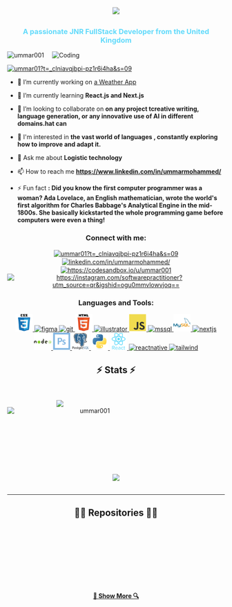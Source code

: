 <h1 align="center">
  <a href="https://git.io/typing-svg">
    <img src="https://readme-typing-svg.herokuapp.com/?lines=Hello,+There!+👋;This+is+Ummar+....;Nice+to+meet+you!&center=true&size=30&color=61dafb">
  </a>
</h1>
<!-- <h1 align="center">Hi 👋, I'm Ummar001</h1> -->
<h3 align="center" style="color: #61dafb;">A passionate JNR FullStack Developer from the United Kingdom</h3>


<img align="right" alt="Coding" width="400" src="https://cdn.dribbble.com/users/1708816/screenshots/15637256/media/f9826f0af8a49462f048262a8502035b.gif">

<p align="left"> <img src="https://komarev.com/ghpvc/?username=ummar001&label=Profile%20views&color=0e75b6&style=flat" alt="ummar001" /> </p>

<p align="left"> <a href="https://twitter.com/ummar01?t=_clniavqjbpi-pz1r6i4ha&s=09" target="blank"><img src="https://img.shields.io/twitter/follow/ummar01?t=_clniavqjbpi-pz1r6i4ha&s=09?logo=twitter&style=for-the-badge" alt="ummar01?t=_clniavqjbpi-pz1r6i4ha&s=09" /></a> </p>

- 🔭 I’m currently working on [a Weather App](https://github.com/ummar001/test_weather_project.git)

- 🌱 I’m currently learning **React.js and Next.js**

- 👯 I’m looking to collaborate on **on any project tcreative writing, language generation, or any innovative use of AI in different domains.hat can**

- 👀 I'm interested in **the vast world of languages , constantly exploring how to improve and adapt it.**

- 💬 Ask me about **Logistic technology**

- 📫 How to reach me **https://www.linkedin.com/in/ummarmohammed/**

- ⚡ Fun fact **: Did you know the first computer programmer was a woman? Ada Lovelace, an English mathematician, wrote the world's first algorithm for Charles Babbage's Analytical Engine in the mid-1800s. She basically kickstarted the whole programming game before computers were even a thing!**

<h3 align="center">Connect with me:</h3>
<p align="center">
<a href="https://twitter.com/ummar01?t=_clniavqjbpi-pz1r6i4ha&s=09" target="blank"><img align="center" src="https://raw.githubusercontent.com/rahuldkjain/github-profile-readme-generator/master/src/images/icons/Social/twitter.svg" alt="ummar01?t=_clniavqjbpi-pz1r6i4ha&s=09" height="30" width="40" /></a>
<a href="https://linkedin.com/in/linkedin.com/in/ummarmohammed/" target="blank"><img align="center" src="https://raw.githubusercontent.com/rahuldkjain/github-profile-readme-generator/master/src/images/icons/Social/linked-in-alt.svg" alt="linkedin.com/in/ummarmohammed/" height="30" width="40" /></a>
<a href="https://codesandbox.com/https://codesandbox.io/u/ummar001" target="blank"><img align="center" src="https://raw.githubusercontent.com/rahuldkjain/github-profile-readme-generator/master/src/images/icons/Social/codesandbox.svg" alt="https://codesandbox.io/u/ummar001" height="30" width="40" /></a>
<a href="https://instagram.com/https://instagram.com/softwarepractitioner?utm_source=qr&igshid=ogu0mmvlowvjoq==" target="blank"><img align="center" src="https://raw.githubusercontent.com/rahuldkjain/github-profile-readme-generator/master/src/images/icons/Social/instagram.svg" alt="https://instagram.com/softwarepractitioner?utm_source=qr&igshid=ogu0mmvlowvjoq==" height="30" width="40" /></a>
</p>


 <h3 align="center">Languages and Tools:</h3>
 <p align="center"> <a href="https://www.w3schools.com/css/" target="_blank" rel="noreferrer"> <img src="https://raw.githubusercontent.com/devicons/devicon/master/icons/css3/css3-original-wordmark.svg" alt="css3" width="40" 
 height="40"/> </a> <a href="https://www.figma.com/" target="_blank" rel="noreferrer"> <img src="https://www.vectorlogo.zone/logos/figma/figma-icon.svg" alt="figma" width="40" height="40"/> </a> <a href="https://git-scm.com/" 
 target="_blank" rel="noreferrer"> <img src="https://www.vectorlogo.zone/logos/git-scm/git-scm-icon.svg" alt="git" width="40" height="40"/> </a> <a href="https://www.w3.org/html/" target="_blank" rel="noreferrer"> <img 
 src="https://raw.githubusercontent.com/devicons/devicon/master/icons/html5/html5-original-wordmark.svg" alt="html5" width="40" height="40"/> </a> <a href="https://www.adobe.com/in/products/illustrator.html" target="_blank" 
 rel="noreferrer"> <img src="https://www.vectorlogo.zone/logos/adobe_illustrator/adobe_illustrator-icon.svg" alt="illustrator" width="40" height="40"/> </a> <a href="https://developer.mozilla.org/en-US/docs/Web/JavaScript" 
 target="_blank" rel="noreferrer"> <img src="https://raw.githubusercontent.com/devicons/devicon/master/icons/javascript/javascript-original.svg" alt="javascript" width="40" height="40"/> </a> <a href="https://www.microsoft.com/en- 
 us/sql-server" target="_blank" rel="noreferrer"> <img src="https://www.svgrepo.com/show/303229/microsoft-sql-server-logo.svg" alt="mssql" width="40" height="40"/> </a> <a href="https://www.mysql.com/" target="_blank" 
 rel="noreferrer"> <img src="https://raw.githubusercontent.com/devicons/devicon/master/icons/mysql/mysql-original-wordmark.svg" alt="mysql" width="40" height="40"/> </a> <a href="https://nextjs.org/" target="_blank" rel="noreferrer"> 
 <img src="https://cdn.worldvectorlogo.com/logos/nextjs-2.svg" alt="nextjs" width="40" height="40"/> </a> <a href="https://nodejs.org" target="_blank" rel="noreferrer"> <img 
 src="https://raw.githubusercontent.com/devicons/devicon/master/icons/nodejs/nodejs-original-wordmark.svg" alt="nodejs" width="40" height="40"/> </a> <a href="https://www.photoshop.com/en" target="_blank" rel="noreferrer"> <img 
 src="https://raw.githubusercontent.com/devicons/devicon/master/icons/photoshop/photoshop-line.svg" alt="photoshop" width="40" height="40"/> </a> <a href="https://www.postgresql.org" target="_blank" rel="noreferrer"> <img 
 src="https://raw.githubusercontent.com/devicons/devicon/master/icons/postgresql/postgresql-original-wordmark.svg" alt="postgresql" width="40" height="40"/> </a> <a href="https://www.python.org" target="_blank" rel="noreferrer"> 
 <img src="https://raw.githubusercontent.com/devicons/devicon/master/icons/python/python-original.svg" alt="python" width="40" height="40"/> </a> <a href="https://reactjs.org/" target="_blank" rel="noreferrer"> <img 
 src="https://raw.githubusercontent.com/devicons/devicon/master/icons/react/react-original-wordmark.svg" alt="react" width="40" height="40"/> </a> <a href="https://reactnative.dev/" target="_blank" rel="noreferrer"> <img 
 src="https://reactnative.dev/img/header_logo.svg" alt="reactnative" width="40" height="40"/> </a> <a href="https://tailwindcss.com/" target="_blank" rel="noreferrer"> <img 
 src="https://www.vectorlogo.zone/logos/tailwindcss/tailwindcss-icon.svg" alt="tailwind" width="40" height="40"/> </a> </p> </div>


<h2 align="center">⚡ Stats ⚡</h2>


<br>
<p align=center>
  <div align=center>
     <a href="https://github.com/ummar001/github-readme-stats" title="Go to Source">
      <img align="right" width=390 src="https://github-readme-stats.vercel.app/api?username=ummar001&show_icons=true&theme=react&border_color=61dafb&hide_border=true" />
    </a>
    </a>
    <a href="https://github.com/ummar001/github-readme-streak-stats" title="Go to Source">
      <img align="left" width=390 src="https://streak-stats.demolab.com/?user=ummar001&theme=react&border=61dafb&hide_border=true" alt="ummar001" />
    </a>
  </div>
  <br><br><br><br><br><br><br><br><br>
  <div align=center>
    <a href="https://github.com/anuraghazra/github-readme-stats">
      <img height=200 align="center" src="https://github-readme-stats.vercel.app/api/top-langs/?username=ummar001&size_weight=0.5&count_weight=0.5" />
    </a>
 
    
  </div>
  <br>


</p>

<hr>

<h2 align="center">👨‍💻 Repositories 👨‍💻</h2>
<br>

<br/><br/><br/><br/><br/><br/>

<h4 align="center">
  <a href="https://github.com/ummar001?tab=repositories" title="Show Repositories">🔎 Show More 🔍</a>
</h4>


